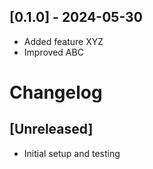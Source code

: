 ## [0.1.0] - 2024-05-30
- Added feature XYZ
- Improved ABC

# Changelog

## [Unreleased]
- Initial setup and testing
